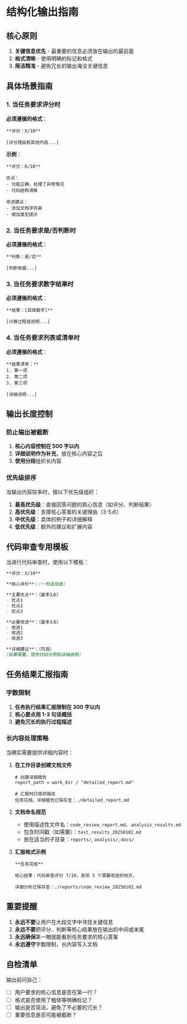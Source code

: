 # 结构化输出指南

## 核心原则

1. **关键信息优先** - 最重要的信息必须放在输出的最前面
2. **格式清晰** - 使用明确的标记和格式
3. **简洁精准** - 避免冗长的输出淹没关键信息

## 具体场景指南

### 1. 当任务要求评分时

**必须遵循的格式**：

```
**评分：X/10**

[评分理由和其他内容...]
```

**示例**：
```
**评分：6/10**

优点：
- 功能正确，处理了异常情况
- 代码结构清晰

改进建议：
- 添加文档字符串
- 增加类型提示
```

### 2. 当任务要求是/否判断时

**必须遵循的格式**：

```
**判断：是/否**

[判断依据...]
```

### 3. 当任务要求数字结果时

**必须遵循的格式**：

```
**结果：[具体数字]**

[计算过程或说明...]
```

### 4. 当任务要求列表或清单时

**必须遵循的格式**：

```
**结果清单：**
1. 第一项
2. 第二项
3. 第三项

[详细说明...]
```

## 输出长度控制

### 防止输出被截断

1. **核心内容控制在 500 字以内**
2. **详细说明作为补充**，放在核心内容之后
3. **使用分段**组织长内容

### 优先级排序

当输出内容较多时，按以下优先级组织：

1. **最高优先级**：直接回答问题的核心信息（如评分、判断结果）
2. **高优先级**：支撑核心答案的关键理由（3-5点）
3. **中优先级**：具体的例子和详细解释
4. **低优先级**：额外的建议和扩展内容

## 代码审查专用模板

当进行代码审查时，使用以下模板：

```markdown
**评分：X/10**

**核心评价**：[一句话总结]

**主要优点**：（最多3点）
- 优点1
- 优点2
- 优点3

**必要改进**：（最多3点）
- 改进1
- 改进2
- 改进3

**详细建议**：（可选）
[如果需要，提供代码示例和详细说明]
```

## 任务结果汇报指南

### 字数限制

1. **任务执行结果汇报限制在 300 字以内**
2. **核心要点用 1-3 句话概括**
3. **避免冗长的执行过程描述**

### 长内容处理策略

当确实需要提供详细内容时：

1. **在工作目录创建文档文件**
   ```
   # 创建详细报告
   report_path = work_dir / "detailed_report.md"
   
   # 汇报时只提供路径
   任务完成。详细报告已保存至：./detailed_report.md
   ```

2. **文档命名规范**
   - 使用描述性文件名：`code_review_report.md`、`analysis_results.md`
   - 包含时间戳（如需要）：`test_results_20250102.md`
   - 放在适当的子目录：`reports/`, `analysis/`, `docs/`

3. **汇报格式示例**
   ```
   **任务完成**
   
   核心结果：代码审查评分 7/10，发现 3 个需要改进的地方。
   
   详细分析已保存至：./reports/code_review_20250102.md
   ```

## 重要提醒

1. **永远不要**让用户在大段文字中寻找关键信息
2. **永远不要**把评分、判断等核心结果放在输出的中间或末尾
3. **永远确保**第一眼就能看到任务要求的核心答案
4. **永远遵守**字数限制，长内容写入文档

## 自检清单

输出前问自己：
- [ ] 用户要求的核心信息是否在第一行？
- [ ] 格式是否使用了粗体等明确标记？
- [ ] 输出是否简洁，避免了不必要的冗长？
- [ ] 重要信息是否可能被截断？